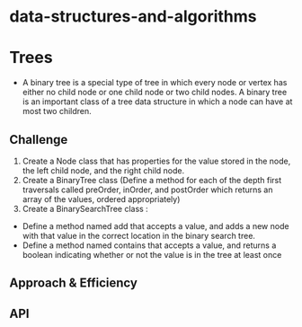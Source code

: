 # data-structures-and-algorithms

# Trees
- A binary tree is a special type of tree in which every node or vertex has either no child node or one child node or two child nodes. A binary tree is an important class of a tree data structure in which a node can have at most two children.

## Challenge
1. Create a Node class that has properties for the value stored in the node, the left child node, and the right child node.
2. Create a BinaryTree class (Define a method for each of the depth first traversals called preOrder, inOrder, and postOrder which returns an array of the values, ordered appropriately)
3. Create a BinarySearchTree class :
- Define a method named add that accepts a value, and adds a new node with that value in the correct location in the binary search tree.
- Define a method named contains that accepts a value, and returns a boolean indicating whether or not the value is in the tree at least once

## Approach & Efficiency
<!-- What approach did you take? Why? What is the Big O space/time for this approach? -->

## API
<!-- Description of each method publicly available in each of your trees -->